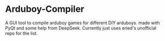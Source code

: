 # Arduboy-Compiler
A GUI tool to compile arduboy games for different DIY arduboys. made with PyQt and some help from DeepSeek. Currently just uses eried's unofficial repo for the list.
